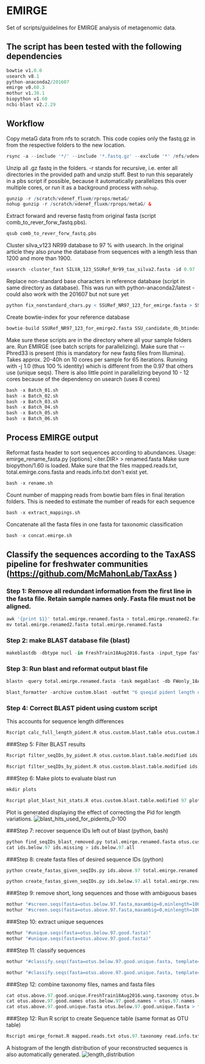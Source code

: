 # EMIRGE
Set of scripts/guidelines for EMIRGE analysis of metagenomic data.

## The script has been tested with the following dependencies

```R
bowtie v1.0.0
usearch v8.1
python-anaconda2/201607
emirge v0.60.3
mothur v1.38.1 
biopython v1.60
ncbi-blast v2.2.29
```

## Workflow
Copy metaG data from nfs to scratch. This code copies only the fastq.gz in from the respective folders to the new location. 
```R 
rsync -a --include '*/' --include '*.fastq.gz' --exclude '*' /nfs/vdenef-lab/Shared/Sequence_data/CSP_LM13/LM13_JGI_MetaG /scratch/vdenef_fluxm/rprops/metaG --progress
```

Unzip all .gz fastq in the folders. -r stands for recursive, i.e. enter all directories in the provided path and unzip stuff. Best to run this separately in a pbs script if possible, because it automatically parallelizes this over multiple cores, or run it as a background process with <code>nohup</code>.
```R
gunzip -r /scratch/vdenef_fluxm/rprops/metaG/
nohup gunzip -r /scratch/vdenef_fluxm/rprops/metaG/ &
```
Extract forward and reverse fastq from original fasta (script comb_to_rever_forw_fastq.pbs).
```R
qsub comb_to_rever_forw_fastq.pbs
```

Cluster silva_v123 NR99 database to 97 % with usearch. In the original article they also prune the database from sequences with a length less than 1200 and more than 1900.

```R
usearch -cluster_fast SILVA_123_SSURef_Nr99_tax_silva2.fasta -id 0.97 -centroids SSURef_NR97_123_for_emirge.fasta -uc SSURef_NR97_123_for_emirge.clusters.uc
```

Replace non-standard base characters in reference database (script in same directory as database). This was run with python-anaconda2/latest - could also work with the 201607 but not sure yet

```R
python fix_nonstandard_chars.py < SSURef_NR97_123_for_emirge.fasta > SSURef_NR97_123_for_emirge2.fasta
```

Create bowtie-index for your reference database
```R
bowtie-build SSURef_NR97_123_for_emirge2.fasta SSU_candidate_db_btindex
```
Make sure these scripts are in the directory where all your sample folders are. Run EMIRGE (see batch scripts for parallelizing). Make sure that --Phred33 is present (this is mandatory for new fastq files from Illumina). Takes approx. 20-40h on 10 cores per sample for 65 iterations. Running with -j 1.0 (thus 100 % identity) which is different from the 0.97 that others use (unique seqs). There is also little point in parallelizing beyond 10 - 12 cores because of the dependency on usearch (uses 8 cores)
```R
bash -x Batch_01.sh
bash -x Batch_02.sh
bash -x Batch_03.sh
bash -x Batch_04.sh
bash -x Batch_05.sh
bash -x Batch_06.sh
```
## Process EMIRGE output
Reformat fasta header to sort sequences according to abundances. Usage: emirge_rename_fasta.py [options] <iter.DIR> > renamed.fasta
Make sure biopython/1.60 is loaded. Make sure that the files mapped.reads.txt, total.emirge.cons.fasta and reads.info.txt don't exist yet.
```R
bash -x rename.sh
```

Count number of mapping reads from bowtie bam files in final iteration folders. This is needed to estimate the number of reads for each sequence

```R
bash -x extract_mappings.sh
```

Concatenate all the fasta files in one fasta for taxonomic classification

```R
bash -x concat.emirge.sh
```

## Classify the sequences according to the TaxASS pipeline for freshwater communities (<a href="https://github.com/McMahonLab/TaxAss">https://github.com/McMahonLab/TaxAss</a> )

### Step 1: Remove all redundant information from the first line in the fasta file. Retain sample names only. Fasta file must not be aligned.

```R
awk '{print $1}' total.emirge.renamed.fasta > total.emirge.renamed2.fasta
mv total.emirge.renamed2.fasta total.emirge.renamed.fasta
```
### Step 2: make BLAST database file (blast)

```R
makeblastdb -dbtype nucl -in FreshTrain18Aug2016.fasta -input_type fasta -parse_seqids -out FWonly_18Aug2016custom.db
```

### Step 3: Run blast and reformat output blast file
```R
blastn -query total.emirge.renamed.fasta -task megablast -db FWonly_18Aug2016custom.db -out custom.blast -outfmt 11 -max_target_seqs 5

blast_formatter -archive custom.blast -outfmt "6 qseqid pident length qlen qstart qend" -out otus.custom.blast.table
```
### Step 4: Correct BLAST pident using custom script
This accounts for sequence length differences

```R
Rscript calc_full_length_pident.R otus.custom.blast.table otus.custom.blast.table.modified
```

###Step 5: Filter BLAST results

```R
Rscript filter_seqIDs_by_pident.R otus.custom.blast.table.modified ids.above.97 97 TRUE

Rscript filter_seqIDs_by_pident.R otus.custom.blast.table.modified ids.below.97 97 FALSE
```
###Step 6: Make plots to evaluate blast run
```R
mkdir plots

Rscript plot_blast_hit_stats.R otus.custom.blast.table.modified 97 plots
```
Plot is generated displaying the effect of correcting the Pid for length variations.
![blast_hits_used_for_pidents_0-100](https://cloud.githubusercontent.com/assets/19682548/18751230/3dc50a56-80ac-11e6-9cee-d68a58e69096.png)

###Step 7: recover sequence IDs left out of blast (python, bash)

```R
python find_seqIDs_blast_removed.py total.emirge.renamed.fasta otus.custom.blast.table.modified ids.missing
cat ids.below.97 ids.missing > ids.below.97.all
```
###Step 8: create fasta files of desired sequence IDs (python)

```R
python create_fastas_given_seqIDs.py ids.above.97 total.emirge.renamed.fasta otus.above.97.fasta

python create_fastas_given_seqIDs.py ids.below.97.all total.emirge.renamed.fasta otus.below.97.fasta
```
###Step 9: remove short, long sequences and those with ambiguous bases
```R
mothur "#screen.seqs(fasta=otus.below.97.fasta,maxambig=0,minlength=1000,maxlength=1700)"
mothur "#screen.seqs(fasta=otus.above.97.fasta,maxambig=0,minlength=1000,maxlength=1700)"
```

###Step 10: extract unique sequences
```R
mothur "#unique.seqs(fasta=otus.below.97.good.fasta)"
mothur "#unique.seqs(fasta=otus.above.97.good.fasta)"
```
###Step 11: classify sequences
```R
mothur "#classify.seqs(fasta=otus.below.97.good.unique.fasta, template=silva.nr_v123.align, taxonomy=silva.nr_v123.tax, method=wang, probs=T, processors=10, cutoff=80)"

mothur "#classify.seqs(fasta=otus.above.97.good.unique.fasta, template=FreshTrain18Aug2016.fasta,  taxonomy=FreshTrain18Aug2016.taxonomy, method=wang, probs=T, processors=10, cutoff=80)"
```
###Step 12: combine taxonomy files, names and fasta files
```R
cat otus.above.97.good.unique.FreshTrain18Aug2016.wang.taxonomy otus.below.97.good.unique.nr_v123.wang.taxonomy > otus.97.taxonomy
cat otus.above.97.good.names otus.below.97.good.names > otus.97.names
cat otus.above.97.good.unique.fasta otus.below.97.good.unique.fasta > final.otu.emirge.fasta
```
###Step 12: Run R script to create Sequence table (same format as OTU table)
```R
Rscript emirge_format.R mapped.reads.txt otus.97.taxonomy read.info.txt otus.97.names
```
A histogram of the length distribution of your reconstructed sequencs is also automatically generated.
![length_distribution](https://cloud.githubusercontent.com/assets/19682548/18751134/ee91d996-80ab-11e6-8ca5-ecad0f6c7520.png)

